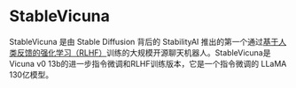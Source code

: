 # StableVicuna

StableVicuna 是由 Stable Diffusion 背后的 StabilityAI 推出的第一个通过<a href="https://ai-bot.cn/what-is-rlhf/">基于人类反馈的强化学习（RLHF）</a>训练的大规模开源聊天机器人。StableVicuna是Vicuna v0 13b的进一步指令微调和RLHF训练版本，它是一个指令微调的 LLaMA 130亿模型。